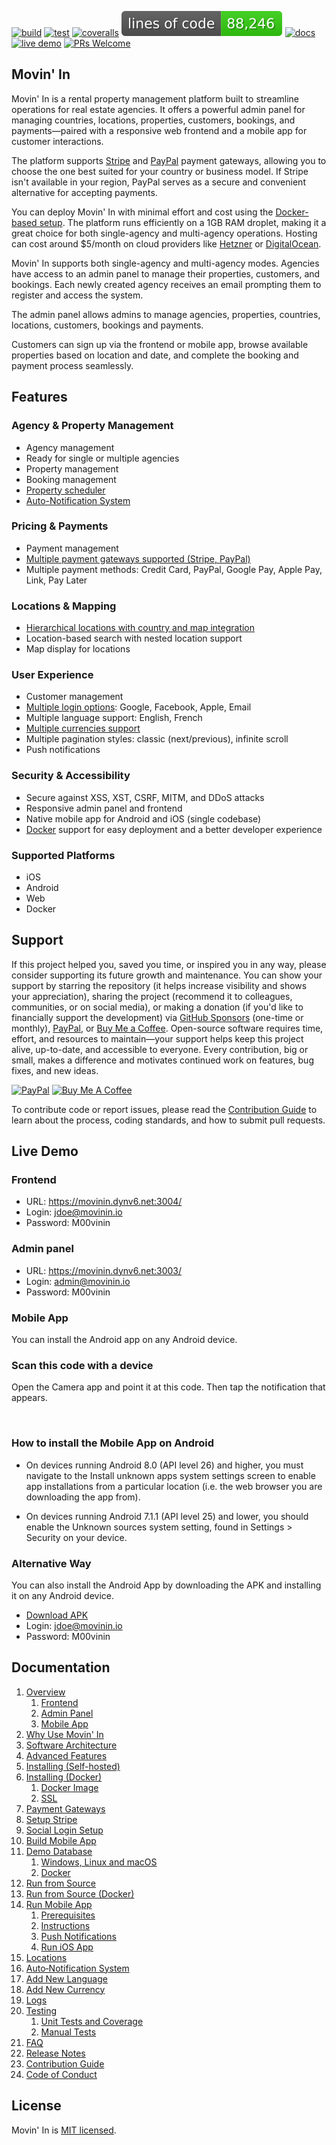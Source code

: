 [![build](https://github.com/aelassas/movinin/actions/workflows/build.yml/badge.svg)](https://github.com/aelassas/movinin/actions/workflows/build.yml) [![test](https://github.com/aelassas/movinin/actions/workflows/test.yml/badge.svg)](https://github.com/aelassas/movinin/actions/workflows/test.yml) [![coveralls](https://coveralls.io/repos/github/aelassas/movinin/badge.svg?branch=main)](https://coveralls.io/github/aelassas/movinin?branch=main) [![loc](https://raw.githubusercontent.com/aelassas/movinin/refs/heads/loc/badge.svg)](https://github.com/aelassas/movinin/actions/workflows/loc.yml) [![docs](https://img.shields.io/badge/docs-wiki-brightgreen)](https://github.com/aelassas/movinin/wiki) [![live demo](https://img.shields.io/badge/live-demo-brightgreen)](https://movinin.dynv6.net:3004/) [![PRs Welcome](https://img.shields.io/badge/PRs-welcome-brightgreen.svg)](https://github.com/aelassas/movinin/blob/main/.github/CONTRIBUTING.md)

<!--
[![tested with jest](https://img.shields.io/badge/tested_with-jest-brightgreen?logo=jest)](https://github.com/jestjs/jest)
[![docs](https://img.shields.io/badge/docs-wiki-brightgreen)](https://github.com/aelassas/movinin/wiki)
[![live demo](https://img.shields.io/badge/live-demo-brightgreen)](https://movinin.dynv6.net:3004/)
[![loc](https://raw.githubusercontent.com/aelassas/movinin/refs/heads/loc/badge.svg)](https://github.com/aelassas/movinin/actions/workflows/loc.yml)
[![PRs welcome](https://img.shields.io/badge/PRs-welcome-brightgreen.svg)](https://github.com/aelassas/movinin/pulls)
[![codecov](https://codecov.io/gh/aelassas/movinin/graph/badge.svg?token=TXD8SM1QHB)](https://codecov.io/gh/aelassas/movinin)
[![codecov](https://img.shields.io/codecov/c/github/aelassas/movinin?logo=codecov)](https://codecov.io/gh/aelassas/movinin)
[![coveralls](https://coveralls.io/repos/github/aelassas/movinin/badge.svg?branch=main)](https://coveralls.io/github/aelassas/movinin?branch=main)
[![open-vscode](https://img.shields.io/badge/open-vscode-1f425f.svg)](https://vscode.dev/github/aelassas/movinin/)
[![PRs Welcome](https://img.shields.io/badge/PRs-welcome-brightgreen.svg)](https://github.com/aelassas/movinin/blob/main/.github/CONTRIBUTING.md)

https://github.com/user-attachments/assets/806cbe2d-9f49-413e-9359-2546306f9653
-->

## Movin' In

Movin' In is a rental property management platform built to streamline operations for real estate agencies. It offers a powerful admin panel for managing countries, locations, properties, customers, bookings, and payments—paired with a responsive web frontend and a mobile app for customer interactions.

The platform supports [Stripe](https://stripe.com/global) and [PayPal](https://www.paypal.com/us/webapps/mpp/country-worldwide) payment gateways, allowing you to choose the one best suited for your country or business model. If Stripe isn't available in your region, PayPal serves as a secure and convenient alternative for accepting payments.

You can deploy Movin' In with minimal effort and cost using the [Docker-based setup](https://github.com/aelassas/movinin/wiki/Installing-(Docker)). The platform runs efficiently on a 1GB RAM droplet, making it a great choice for both single-agency and multi-agency operations. Hosting can cost around $5/month on cloud providers like [Hetzner](https://www.hetzner.com/cloud/) or [DigitalOcean](https://www.digitalocean.com/pricing/droplets).

Movin' In supports both single-agency and multi-agency modes. Agencies have access to an admin panel to manage their properties, customers, and bookings. Each newly created agency receives an email prompting them to register and access the system.

The admin panel allows admins to manage agencies, properties, countries, locations, customers, bookings and payments.

Customers can sign up via the frontend or mobile app, browse available properties based on location and date, and complete the booking and payment process seamlessly.

## Features

### Agency & Property Management
* Agency management
* Ready for single or multiple agencies
* Property management
* Booking management
* [Property scheduler](https://movin-in.github.io/content/screenshots/v4.5/backend-scheduler.png?raw=true)
* [Auto-Notification System](https://github.com/aelassas/movinin/wiki/Auto%E2%80%90Notification-System)

### Pricing & Payments
* Payment management
* [Multiple payment gateways supported (Stripe, PayPal)](https://github.com/aelassas/movinin/wiki/Payment-Gateways)
* Multiple payment methods: Credit Card, PayPal, Google Pay, Apple Pay, Link, Pay Later

### Locations & Mapping
* [Hierarchical locations with country and map integration](https://github.com/aelassas/movinin/wiki/Locations)
* Location-based search with nested location support
* Map display for locations

### User Experience
* Customer management
* [Multiple login options](https://github.com/aelassas/movinin/wiki/Social-Login-Setup): Google, Facebook, Apple, Email
* Multiple language support: English, French
* [Multiple currencies support](https://github.com/aelassas/movinin/wiki/Add-New-Currency)
* Multiple pagination styles: classic (next/previous), infinite scroll
* Push notifications

### Security & Accessibility
* Secure against XSS, XST, CSRF, MITM, and DDoS attacks
* Responsive admin panel and frontend
* Native mobile app for Android and iOS (single codebase)
* [Docker](https://www.docker.com/) support for easy deployment and a better developer experience

### Supported Platforms
* iOS
* Android
* Web
* Docker

## Support

If this project helped you, saved you time, or inspired you in any way, please consider supporting its future growth and maintenance. You can show your support by starring the repository (it helps increase visibility and shows your appreciation), sharing the project (recommend it to colleagues, communities, or on social media), or making a donation (if you'd like to financially support the development) via [GitHub Sponsors](https://github.com/sponsors/aelassas) (one-time or monthly), [PayPal](https://www.paypal.me/aelassaspp), or [Buy Me a Coffee](https://www.buymeacoffee.com/aelassas). Open-source software requires time, effort, and resources to maintain—your support helps keep this project alive, up-to-date, and accessible to everyone. Every contribution, big or small, makes a difference and motivates continued work on features, bug fixes, and new ideas.

<!--<a href="https://github.com/sponsors/aelassas"><img src="https://aelassas.github.io/content/github-sponsor-button.png" alt="GitHub" width="210"></a>-->
<a href="https://www.paypal.me/aelassaspp"><img src="https://aelassas.github.io/content/paypal-button-v2.png" alt="PayPal" width="208"></a>
<a href="https://www.buymeacoffee.com/aelassas"><img src="https://aelassas.github.io/content/bmc-button.png" alt="Buy Me A Coffee" height="38"></a>

To contribute code or report issues, please read the [Contribution Guide](https://github.com/aelassas/movinin/blob/main/.github/CONTRIBUTING.md) to learn about the process, coding standards, and how to submit pull requests.

## Live Demo

### Frontend

* URL: https://movinin.dynv6.net:3004/
* Login: jdoe@movinin.io
* Password: M00vinin

### Admin panel

* URL: https://movinin.dynv6.net:3003/
* Login: admin@movinin.io
* Password: M00vinin

### Mobile App

You can install the Android app on any Android device.

### Scan this code with a device

Open the Camera app and point it at this code. Then tap the notification that appears.

<img alt="" width="120" src="https://movin-in.github.io/content/qr-code-6.0.png">

### How to install the Mobile App on Android

* On devices running Android 8.0 (API level 26) and higher, you must navigate to the Install unknown apps system settings screen to enable app installations from a particular location (i.e. the web browser you are downloading the app from).

* On devices running Android 7.1.1 (API level 25) and lower, you should enable the Unknown sources system setting, found in Settings > Security on your device.

### Alternative Way

You can also install the Android App by downloading the APK and installing it on any Android device.

* [Download APK](https://github.com/aelassas/movinin/releases/download/v6.0/movinin-6.0.apk)
* Login: jdoe@movinin.io
* Password: M00vinin

## Documentation

1. [Overview](https://github.com/aelassas/movinin/wiki/Overview)
   1. [Frontend](https://github.com/aelassas/movinin/wiki/Overview#frontend)
   1. [Admin Panel](https://github.com/aelassas/movinin/wiki/Overview#admin-panel)
   1. [Mobile App](https://github.com/aelassas/movinin/wiki/Overview#mobile-app)
2. [Why Use Movin' In](https://github.com/aelassas/movinin/wiki/Why-Use-Movin'-In)
3. [Software Architecture](https://github.com/aelassas/movinin/wiki/Architecture)
4. [Advanced Features](https://github.com/aelassas/movinin/wiki/Advanced-Features)
5. [Installing (Self-hosted)](https://github.com/aelassas/movinin/wiki/Installing-(Self%E2%80%90hosted))
6. [Installing (Docker)](https://github.com/aelassas/movinin/wiki/Installing-(Docker))
   1. [Docker Image](https://github.com/aelassas/movinin/wiki/Installing-(Docker)#docker-image)
   1. [SSL](https://github.com/aelassas/movinin/wiki/Installing-(Docker)#ssl)
7. [Payment Gateways](https://github.com/aelassas/movinin/wiki/Payment-Gateways)
8. [Setup Stripe](https://github.com/aelassas/movinin/wiki/Setup-Stripe)
9. [Social Login Setup](https://github.com/aelassas/movinin/wiki/Social-Login-Setup)
10. [Build Mobile App](https://github.com/aelassas/movinin/wiki/Build-Mobile-App)
11. [Demo Database](https://github.com/aelassas/movinin/wiki/Demo-Database)
    1. [Windows, Linux and macOS](https://github.com/aelassas/movinin/wiki/Demo-Database#windows-linux-and-macos)
    1. [Docker](https://github.com/aelassas/movinin/wiki/Demo-Database#docker)
12. [Run from Source](https://github.com/aelassas/movinin/wiki/Run-from-Source)
13. [Run from Source (Docker)](https://github.com/aelassas/movinin/wiki/Run-from-Source-(Docker))
14. [Run Mobile App](https://github.com/aelassas/movinin/wiki/Run-Mobile-App)
    1. [Prerequisites](https://github.com/aelassas/movinin/wiki/Run-Mobile-App#prerequisites)
    1. [Instructions](https://github.com/aelassas/movinin/wiki/Run-Mobile-App#instructions)
    1. [Push Notifications](https://github.com/aelassas/movinin/wiki/Run-Mobile-App#push-notifications)
    1. [Run iOS App](https://github.com/aelassas/movinin/wiki/Run-Mobile-App#run-ios-app)
15. [Locations](https://github.com/aelassas/movinin/wiki/Locations)
16. [Auto‐Notification System](https://github.com/aelassas/movinin/wiki/Auto%E2%80%90Notification-System)
17. [Add New Language](https://github.com/aelassas/movinin/wiki/Add-New-Language)
18. [Add New Currency](https://github.com/aelassas/movinin/wiki/Add-New-Currency)
19. [Logs](https://github.com/aelassas/movinin/wiki/Logs)
20. [Testing](https://github.com/aelassas/movinin/wiki/Testing)
    1. [Unit Tests and Coverage](https://github.com/aelassas/movinin/wiki/Unit-Tests-and-Coverage)
    1. [Manual Tests](https://github.com/aelassas/movinin/wiki/Manual-Tests)
21. [FAQ](https://github.com/aelassas/movinin/wiki/FAQ)
22. [Release Notes](https://github.com/aelassas/movinin/blob/main/.github/RELEASES.md)
23. [Contribution Guide](https://github.com/aelassas/movinin/blob/main/.github/CONTRIBUTING.md)
24. [Code of Conduct](https://github.com/aelassas/movinin/blob/main/.github/CODE_OF_CONDUCT.md)

## License

Movin' In is [MIT licensed](https://github.com/aelassas/movinin/blob/main/LICENSE).

